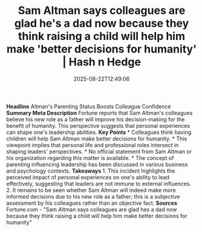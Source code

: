 ﻿---
title: "Sam Altman says colleagues are glad he's a dad now because they think raising a child will help him make 'better decisions for humanity' | Hash n Hedge"
date: "2025-08-22T12:49:06"
category: "Markets"
summary: ""
slug: "sam-altman-says-colleagues-are-glad-hes-a-dad-now-because-th"
source_urls:
  - ""
seo:
  title: "Sam Altman says colleagues are glad he's a dad now because they think raising a child will help him make 'better decisions for humanity' | Hash n Hedge | Hash n Hedge"
  description: ""
  keywords: ["news", "markets", "brief"]
---
**Headline** Altman's Parenting Status Boosts Colleague Confidence  **Summary Meta Description** Fortune reports that Sam Altman's colleagues believe his new role as a father will improve his decision-making for the benefit of humanity. This perspective suggests that personal experiences can shape one's leadership abilities.  **Key Points**  * Colleagues think having children will help Sam Altman make better decisions for humanity. * This viewpoint implies that personal life and professional roles intersect in shaping leaders' perspectives. * No official statement from Sam Altman or his organization regarding this matter is available. * The concept of parenting influencing leadership has been discussed in various business and psychology contexts.  **Takeaways**  1.  This incident highlights the perceived impact of personal experiences on one's ability to lead effectively, suggesting that leaders are not immune to external influences. 2.  It remains to be seen whether Sam Altman will indeed make more informed decisions due to his new role as a father; this is a subjective assessment by his colleagues rather than an objective fact.  **Sources** Fortune.com - "Sam Altman says colleagues are glad hes a dad now because they think raising a child will help him make better decisions for humanity"